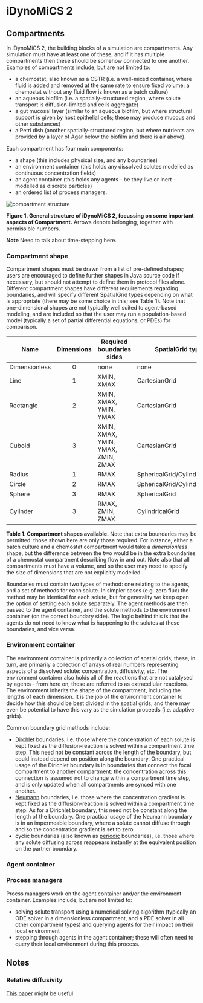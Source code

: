 # iDynoMiCS 2

## Compartments
In iDynoMiCS 2, the building blocks of a simulation are compartments. Any simulation must have at least one of these, and if it has multiple compartments then these should be somehow connected to one another. Examples of compartments include, but are not limited to:
- a chemostat, also known as a CSTR (i.e. a well-mixed container, where fluid is added and removed at the same rate to ensure fixed volume; a chemostat without any fluid flow is known as a batch culture)
- an aqueous biofilm (i.e. a spatially-structured region, where solute transport is diffusion-limited and cells aggregate)
- a gut mucosal layer (similar to an aqueous biofilm, but where structural support is given by host epithelial cells; these may produce mucous and other substances)
- a Petri dish (another spatially-structured region, but where nutrients are provided by a layer of Agar below the biofilm and there is air above).

Each compartment has four main components:
- a shape (this includes physical size, and any boundaries)
- an environment container (this holds any dissolved solutes modelled as continuous concentration fields)
- an agent container (this holds any agents - be they live or inert - modelled as discrete particles)
- an ordered list of process managers.

![compartment structure](https://github.com/roughhawkbit/iDynoMiCS-2/blob/master/ReadMeFigs/Slide1.png)

**Figure 1. General structure of iDynoMiCS 2, focussing on some important aspects of Compartment.** Arrows denote belonging, together with permissible numbers.

**Note** Need to talk about time-stepping here.

### Compartment shape
Compartment shapes must be drawn from a list of pre-defined shapes; users are encouraged to define further shapes in Java source code if necessary, but should not attempt to define them in protocol files alone. Different compartment shapes have different requirements regarding boundaries, and will specify different SpatialGrid types depending on what is appropriate (there may be some choice in this; see Table 1). Note that one-dimensional shapes are not typically well suited to agent-based modeling, and are included so that the user may run a population-based model (typically a set of partial differential equations, or PDEs) for comparison.

| Name          | Dimensions   | Required boundaries sides          | SpatialGrid type              |
| ------------- |:------------:| ---------------------------------- | ----------------------------- |
| Dimensionless | 0            | none                               | none                          |
| Line          | 1            | XMIN, XMAX                         | CartesianGrid                 |
| Rectangle     | 2            | XMIN, XMAX, YMIN, YMAX             | CartesianGrid                 |
| Cuboid        | 3            | XMIN, XMAX, YMIN, YMAX, ZMIN, ZMAX | CartesianGrid                 |
| Radius        | 1            | RMAX                               | SphericalGrid/CylindricalGrid |
| Circle        | 2            | RMAX                               | SphericalGrid/CylindricalGrid |
| Sphere        | 3            | RMAX                               | SphericalGrid                 |
| Cylinder      | 3            | RMAX, ZMIN, ZMAX                   | CylindricalGrid               |

**Table 1. Compartment shapes available.** Note that extra boundaries may be permitted: those shown here are only those required. For instance, either a batch culture and a chemostat compartment would take a *dimensionless* shape, but the difference between the two would be in the extra boundaries of a chemostat compartment describing flow in and out. Note also that all compartments must have a volume, and so the user may need to specify the size of dimensions that are not explicitly modelled.

Boundaries must contain two types of method: one relating to the agents, and a set of methods for each solute. In simpler cases (e.g. zero flux) the method may be identical for each solute, but for generality we keep open the option of setting each solute separately. The agent methods are then passed to the agent container, and the solute methods to the environment container (on the correct boundary side). The logic behind this is that the agents do not need to know what is happening to the solutes at these boundaries, and vice versa.

### Environment container
The environment container is primarily a collection of spatial grids; these, in turn, are primarily a collection of arrays of real numbers representing aspects of a dissolved solute: concentration, diffusivity, etc. The environment container also holds all of the reactions that are not catalysed by agents - from here on, these are referred to as extracellular reactions. The environment inherits the shape of the compartment, including the lengths of each dimension. It is the job of the environment container to decide how this should be best divided in the spatial grids, and there may even be potential to have this vary as the simulation proceeds (i.e. adaptive grids).

Common boundary grid methods include:
- [Dirchlet](https://en.wikipedia.org/wiki/Dirichlet_boundary_condition) boundaries, i.e. those where the concentration of each solute is kept fixed as the diffusion-reaction is solved within a compartment time step. This need not be constant across the length of the boundary, but could instead depend on position along the boundary. One practical usage of the Dirichlet boundary is in boundaries that connect the focal compartment to another compartment: the concentration across this connection is assumed not to change within a compartment time step, and is only updated when all compartments are synced with one another.
- [Neumann](https://en.wikipedia.org/wiki/Neumann_boundary_condition) boundaries, i.e. those where the concentration gradient is kept fixed as the diffusion-reaction is solved within a compartment time step. As for a Dirichlet boundary, this need not be constant along the length of the boundary. One practical usage of the Neumann boundary is in an impermeable boundary, where a solute cannot diffuse through and so the concentration gradient is set to zero.
- cyclic boundaries (also known as [periodic](https://en.wikipedia.org/wiki/Periodic_boundary_conditions) boundaries), i.e. those where any solute diffusing across reappears instantly at the equivalent position on the partner boundary.

### Agent container


### Process managers
Procss managers work on the agent container and/or the environment container. Examples include, but are not limited to:
- solving solute transport using a numerical solving algorithm (typically an ODE solver in a dimensionless compartment, and a PDE solver in all other compartment types) and querying agents for their impact on their local environment
- stepping through agents in the agent container; these will often need to query their local environment during this process.












## Notes

### Relative diffusivity
[This paper](http://journals.plos.org/plosone/article?id=10.1371/journal.pone.0146093) might be useful
